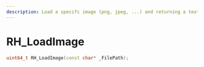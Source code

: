 ```yaml
---
description: Load a specifc image (png, jpeg, ...) and returning a texture id.
---
```


# RH\_LoadImage

```cpp
uint64_t RH_LoadImage(const char* _FilePath);
```
